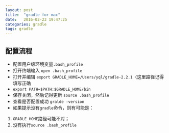 ```yaml
---
layout: post
title:  "gradle for mac"
date:   2016-02-23 19:47:25
categories: gradle
tags: gradle
---
```


配置流程
---

* 配置用户级环境变量`.bash_profile`
* 打开终端输入 `open .bash_profile`
* 打开并编辑 `export GRADLE_HOME=/Users/yql/gradle-2.2.1`（这里路径记得填写正确
* `export PATH=$PATH:$GRADLE_HOME/bin`
* 保存关闭，然后记得更新 `source .bash_profile`
* 查看是否配置成功 `gralde -version`
* 如果提示没有`gradle`命令，则有可能是：
1. `GRADLE_HOME`路径可能不对；
2. 没有执行`source .bash_profile`
